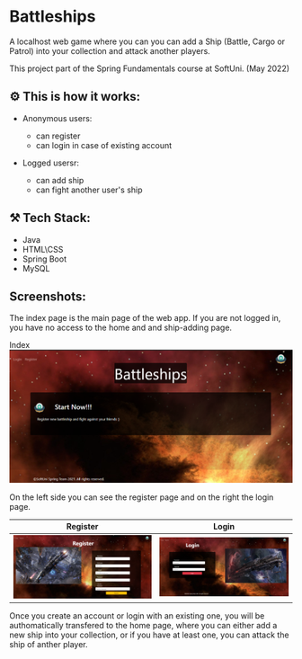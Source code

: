 # Battleships

A localhost web game where you can you can add a Ship (Battle, Cargo or Patrol) into your collection and attack another players.

This project part of the Spring Fundamentals course at SoftUni. (May 2022)

## :gear: This is how it works:
- Anonymous users:
  * can register
  * can login in case of existing account

- Logged usersr:
  * can add ship
  * can fight another user's ship

## :hammer_and_pick: Tech Stack:
- Java
- HTML\CSS
- Spring Boot
- MySQL

## Screenshots:

The index page is the main page of the web app. If you are not logged in, you have no access to the home and and ship-adding page.

Index
![index](https://github.com/PepiZlatev/Battleships/blob/master/screenshots/index-page.png)

On the left side you can see the register page and on the right the login page.

Register | Login
:--------------:| :--------------:
![register](https://github.com/PepiZlatev/Battleships/blob/master/screenshots/register.png) | ![login](https://github.com/PepiZlatev/Battleships/blob/master/screenshots/login.png)

Once you create an account or login with an existing one, you will be authomatically transfered to the home page, where you can either add a new ship into your collection, or if you have at least one, you can attack the ship of anther player.

